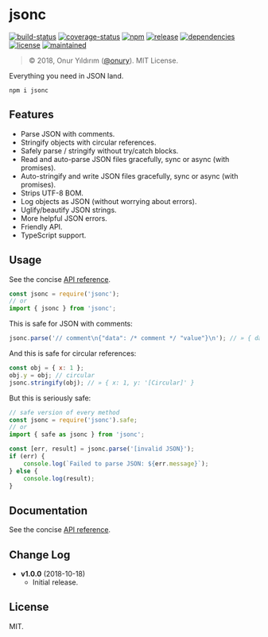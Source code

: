 # jsonc

[![build-status](https://img.shields.io/travis/onury/jsonc.svg?branch=master&style=flat-square)](https://travis-ci.org/onury/jsonc)
[![coverage-status](https://coveralls.io/repos/github/onury/jsonc/badge.svg?branch=master&style=flat-square)](https://coveralls.io/github/onury/jsonc?branch=master)
[![npm](http://img.shields.io/npm/v/jsonc.svg?style=flat-square)](https://www.npmjs.com/package/jsonc)
[![release](https://img.shields.io/github/release/onury/jsonc.svg?style=flat-square)](https://github.com/onury/jsonc)
[![dependencies](https://david-dm.org/onury/jsonc.svg?style=flat-square)](https://david-dm.org/onury/jsonc)
[![license](http://img.shields.io/npm/l/jsonc.svg?style=flat-square)](https://github.com/onury/jsonc/blob/master/LICENSE)
[![maintained](https://img.shields.io/maintenance/yes/2018.svg?style=flat-square)](https://github.com/onury/jsonc/graphs/punch-card)  

> © 2018, Onur Yıldırım ([@onury](https://github.com/onury)). MIT License.

Everything you need in JSON land.

`npm i jsonc`

## Features

- Parse JSON with comments.
- Stringify objects with circular references.
- Safely parse / stringify without try/catch blocks.
- Read and auto-parse JSON files gracefully, sync or async (with promises).
- Auto-stringify and write JSON files gracefully, sync or async (with promises).
- Strips UTF-8 BOM.
- Log objects as JSON (without worrying about errors).
- Uglify/beautify JSON strings.
- More helpful JSON errors.
- Friendly API.
- TypeScript support.

## Usage

See the concise [API reference][docs-api].

```js
const jsonc = require('jsonc');
// or
import { jsonc } from 'jsonc';
```

This is safe for JSON with comments:
```js
jsonc.parse('// comment\n{"data": /* comment */ "value"}\n'); // » { data: 'value' }
```

And this is safe for circular references:
```js
const obj = { x: 1 };
obj.y = obj; // circular
jsonc.stringify(obj); // » { x: 1, y: '[Circular]' }
```

But this is seriously safe:
```js
// safe version of every method
const jsonc = require('jsonc').safe;
// or
import { safe as jsonc } from 'jsonc';

const [err, result] = jsonc.parse('[invalid JSON}');
if (err) {
    console.log(`Failed to parse JSON: ${err.message}`);
} else {
    console.log(result);
}
```

## Documentation

See the concise [API reference][docs-api].

## Change Log

- **v1.0.0** (2018-10-18)
    + Initial release.


## License
MIT.


[docs-api]:https://onury.io/jsonc/api
[strip-json-comments]:https://github.com/sindresorhus/strip-json-comments
[json-stringify-safe]:https://github.com/isaacs/json-stringify-safe
[parse-json]:https://github.com/sindresorhus/parse-json
[fs-extra]:https://www.npmjs.com/package/fs-extra
